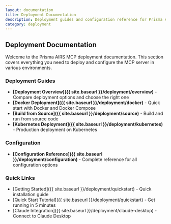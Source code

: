 ```yaml
---
layout: documentation
title: Deployment Documentation
description: Deployment guides and configuration reference for Prisma AIRS MCP
category: deployment
---
```


## Deployment Documentation

Welcome to the Prisma AIRS MCP deployment documentation. This section covers everything you need to deploy and configure the MCP server in various environments.

### Deployment Guides

- **[Deployment Overview]({{ site.baseurl }}/deployment/overview)** - Compare deployment options and choose the right one
- **[Docker Deployment]({{ site.baseurl }}/deployment/docker)** - Quick start with Docker and Docker Compose
- **[Build from Source]({{ site.baseurl }}/deployment/source)** - Build and run from source code
- **[Kubernetes Deployment]({{ site.baseurl }}/deployment/kubernetes)** - Production deployment on Kubernetes

### Configuration

- **[Configuration Reference]({{ site.baseurl }}/deployment/configuration)** - Complete reference for all configuration options

### Quick Links

- [Getting Started]({{ site.baseurl }}/deployment/quickstart) - Quick installation guide
- [Quick Start Tutorial]({{ site.baseurl }}/deployment/quickstart) - Get running in 5 minutes
- [Claude Integration]({{ site.baseurl }}/deployment/claude-desktop) - Connect to Claude Desktop